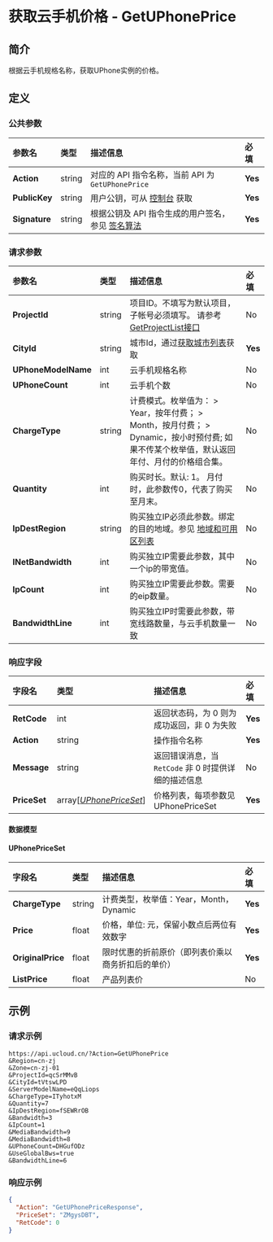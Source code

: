 # 获取云手机价格 - GetUPhonePrice

## 简介

根据云手机规格名称，获取UPhone实例的价格。









## 定义

### 公共参数

| 参数名 | 类型 | 描述信息 | 必填 |
|:---|:---|:---|:---|
| **Action**     | string  | 对应的 API 指令名称，当前 API 为 `GetUPhonePrice`                        | **Yes** |
| **PublicKey**  | string  | 用户公钥，可从 [控制台](https://console.ucloud.cn/uapi/apikey) 获取                                             | **Yes** |
| **Signature**  | string  | 根据公钥及 API 指令生成的用户签名，参见 [签名算法](api/summary/signature.md)  | **Yes** |

### 请求参数

| 参数名 | 类型 | 描述信息 | 必填 |
|:---|:---|:---|:---|
| **ProjectId** | string | 项目ID。不填写为默认项目，子帐号必须填写。 请参考[GetProjectList接口](https://docs.ucloud.cn/api/summary/get_project_list) |No|
| **CityId** | string | 城市Id，通过[获取城市列表](#DescribeUPhoneCities)获取 |**Yes**|
| **UPhoneModelName** | int | 云手机规格名称 |No|
| **UPhoneCount** | int | 云手机个数 |No|
| **ChargeType** | string | 计费模式。枚举值为： > Year，按年付费； > Month，按月付费； > Dynamic，按小时预付费; 如果不传某个枚举值，默认返回年付、月付的价格组合集。 |No|
| **Quantity** | int | 购买时长。默认: 1。 月付时，此参数传0，代表了购买至月末。 |No|
| **IpDestRegion** | string | 购买独立IP必须此参数。绑定的目的地域。参见 [地域和可用区列表](https://docs.ucloud.cn/api/summary/regionlist) |No|
| **INetBandwidth** | int | 购买独立IP需要此参数，其中一个ip的带宽值。 |No|
| **IpCount** | int | 购买独立IP需要此参数。需要的eip数量。 |No|
| **BandwidthLine** | int | 购买独立IP时需要此参数，带宽线路数量，与云手机数量一致 |No|

### 响应字段

| 字段名 | 类型 | 描述信息 | 必填 |
|:---|:---|:---|:---|
| **RetCode** | int | 返回状态码，为 0 则为成功返回，非 0 为失败 |**Yes**|
| **Action** | string | 操作指令名称 |**Yes**|
| **Message** | string | 返回错误消息，当 `RetCode` 非 0 时提供详细的描述信息 |No|
| **PriceSet** | array[[*UPhonePriceSet*](#UPhonePriceSet)] | 价格列表，每项参数见UPhonePriceSet |**Yes**|

#### 数据模型


#### UPhonePriceSet

| 字段名 | 类型 | 描述信息 | 必填 |
|:---|:---|:---|:---|
| **ChargeType** | string | 计费类型，枚举值：Year，Month，Dynamic |**Yes**|
| **Price** | float | 价格，单位: 元，保留小数点后两位有效数字<br /> |**Yes**|
| **OriginalPrice** | float | 限时优惠的折前原价（即列表价乘以商务折扣后的单价）<br /> |**Yes**|
| **ListPrice** | float | 产品列表价<br /> |No|

## 示例

### 请求示例
    
```
https://api.ucloud.cn/?Action=GetUPhonePrice
&Region=cn-zj
&Zone=cn-zj-01
&ProjectId=qcSrMMvB
&CityId=tVtswLPD
&ServerModelName=eQqLiops
&ChargeType=ITyhotxM
&Quantity=7
&IpDestRegion=fSEWRrOB
&Bandwidth=3
&IpCount=1
&MediaBandwidth=9
&MediaBandwidth=8
&UPhoneCount=DHGufODz
&UseGlobalBws=true
&BandwidthLine=6
```

### 响应示例
    
```json
{
  "Action": "GetUPhonePriceResponse",
  "PriceSet": "ZMgysDBT",
  "RetCode": 0
}
```





